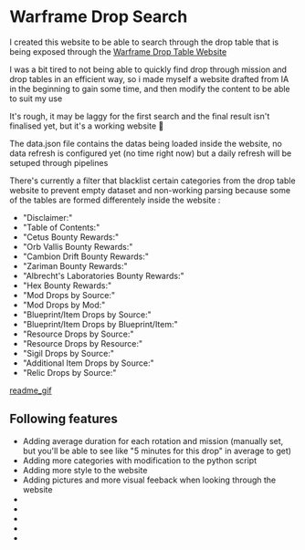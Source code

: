 # Warframe Drop Search

I created this website to be able to search through the drop table that is being exposed through the [Warframe Drop Table Website](https://warframe-web-assets.nyc3.cdn.digitaloceanspaces.com/uploads/cms/hnfvc0o3jnfvc873njb03enrf56.html#phoridassassination)

I was a bit tired to not being able to quickly find drop through mission and drop tables in an efficient way, so i made myself a website drafted from IA in the beginning to gain some time, and then modify the content to be able to suit my use

It's rough, it may be laggy for the first search and the final result isn't finalised yet, but it's a working website 🙂

The data.json file contains the datas being loaded inside the website, no data refresh is configured yet (no time right now) but a daily refresh will be setuped through pipelines

There's currently a filter that blacklist certain categories from the drop table website to prevent empty dataset and non-working parsing because some of the tables are formed differentely inside the website :
- "Disclaimer:"
- "Table of Contents:"
- "Cetus Bounty Rewards:"
- "Orb Vallis Bounty Rewards:"
- "Cambion Drift Bounty Rewards:"
- "Zariman Bounty Rewards:"
- "Albrecht's Laboratories Bounty Rewards:"
- "Hex Bounty Rewards:"
- "Mod Drops by Source:"
- "Mod Drops by Mod:"
- "Blueprint/Item Drops by Source:"
- "Blueprint/Item Drops by Blueprint/Item:"
- "Resource Drops by Source:"
- "Resource Drops by Resource:"
- "Sigil Drops by Source:"
- "Additional Item Drops by Source:"
- "Relic Drops by Source:"

[readme_gif](readme_gif.gif)

## Following features
- Adding average duration for each rotation and mission (manually set, but you'll be able to see like "5 minutes for this drop" in average to get)
- Adding more categories with modification to the python script
- Adding more style to the website
- Adding pictures and more visual feeback when looking through the website
- 
- 
- 
- 
- 